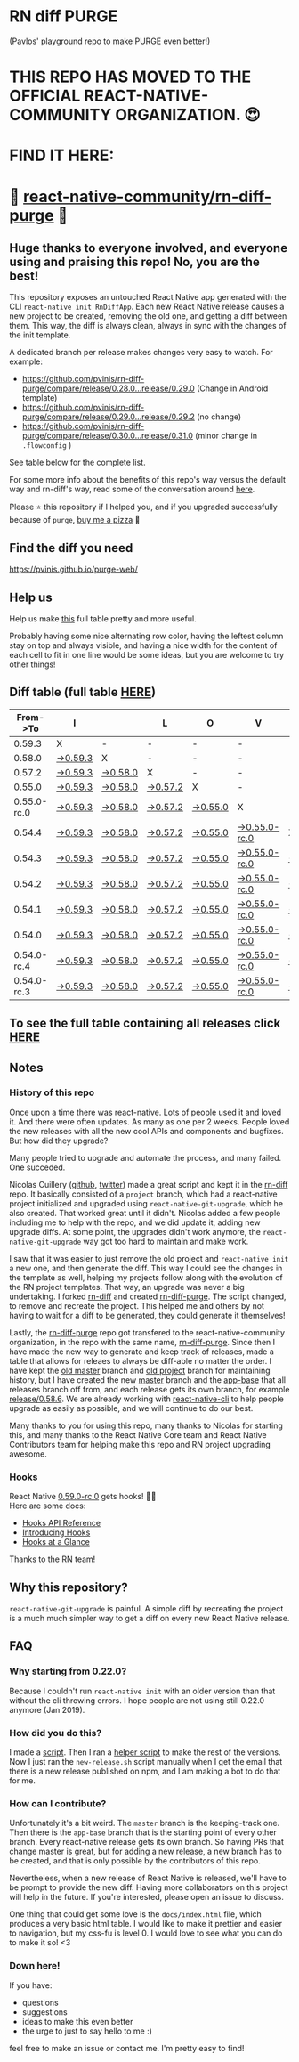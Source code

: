 # RN diff PURGE
(Pavlos' playground repo to make PURGE even better!)

# THIS REPO HAS MOVED TO THE OFFICIAL REACT-NATIVE-COMMUNITY ORGANIZATION. 😍
# FIND IT HERE:  
# 💪 [react-native-community/rn-diff-purge](https://github.com/react-native-community/rn-diff-purge) 🎉
## Huge thanks to everyone involved, and everyone using and praising this repo! No, you are the best!

This repository exposes an untouched React Native app generated with the CLI
`react-native init RnDiffApp`. Each new React Native release causes a new project to be created, removing the old one, and getting a diff between them. This way, the diff is always clean, always in sync with the changes of the init template.

A dedicated branch per release makes changes very easy
to watch. For example:

* https://github.com/pvinis/rn-diff-purge/compare/release/0.28.0...release/0.29.0
(Change in Android template)
* https://github.com/pvinis/rn-diff-purge/compare/release/0.29.0...release/0.29.2
(no change)
* https://github.com/pvinis/rn-diff-purge/compare/release/0.30.0...release/0.31.0
(minor change in `.flowconfig` )

See table below for the complete list.

For some more info about the benefits of this repo's way versus the default way and rn-diff's way, read some of the conversation around [here](https://github.com/react-native-community/discussions-and-proposals/issues/68#issuecomment-452227478).

Please :star: this repository if I helped you, and if you upgraded successfully because of `purge`, [buy me a pizza](https://www.buymeacoffee.com/DGWwHVZ4s) :pizza:

## Find the diff you need
https://pvinis.github.io/purge-web/

## Help us
Help us make [this](https://pvinis.github.io/rn-diff-purge) full table pretty and more useful.

Probably having some nice alternating row color, having the leftest column stay on top and always visible, and having a nice width for the content of each cell to fit in one line would be some ideas, but you are welcome to try other things!

## Diff table (full table [HERE](https://pvinis.github.io/rn-diff-purge))

| From->To    | I                                                                                               |                                                                                                 | L                                                                                               | O                                                                                               | V                                                                                                         | E                                                                                               |                                                                                                 | D                                                                                               | I                                                                                               | F                                                                                               | F                                                                                                         | S   |
| ----------- | ----------------------------------------------------------------------------------------------- | ----------------------------------------------------------------------------------------------- | ----------------------------------------------------------------------------------------------- | ----------------------------------------------------------------------------------------------- | --------------------------------------------------------------------------------------------------------- | ----------------------------------------------------------------------------------------------- | ----------------------------------------------------------------------------------------------- | ----------------------------------------------------------------------------------------------- | ----------------------------------------------------------------------------------------------- | ----------------------------------------------------------------------------------------------- | --------------------------------------------------------------------------------------------------------- | --- |
| 0.59.3      | X                                                                                               | -                                                                                               | -                                                                                               | -                                                                                               | -                                                                                                         | -                                                                                               | -                                                                                               | -                                                                                               | -                                                                                               | -                                                                                               | -                                                                                                         | -   |
| 0.58.0      | [->0.59.3](https://github.com/pvinis/rn-diff-purge/compare/release/0.58.0..release/0.59.3)      | X                                                                                               | -                                                                                               | -                                                                                               | -                                                                                                         | -                                                                                               | -                                                                                               | -                                                                                               | -                                                                                               | -                                                                                               | -                                                                                                         | -   |
| 0.57.2      | [->0.59.3](https://github.com/pvinis/rn-diff-purge/compare/release/0.57.2..release/0.59.3)      | [->0.58.0](https://github.com/pvinis/rn-diff-purge/compare/release/0.57.2..release/0.58.0)      | X                                                                                               | -                                                                                               | -                                                                                                         | -                                                                                               | -                                                                                               | -                                                                                               | -                                                                                               | -                                                                                               | -                                                                                                         | -   |
| 0.55.0      | [->0.59.3](https://github.com/pvinis/rn-diff-purge/compare/release/0.55.0..release/0.59.3)      | [->0.58.0](https://github.com/pvinis/rn-diff-purge/compare/release/0.55.0..release/0.58.0)      | [->0.57.2](https://github.com/pvinis/rn-diff-purge/compare/release/0.55.0..release/0.57.2)      | X                                                                                               | -                                                                                                         | -                                                                                               | -                                                                                               | -                                                                                               | -                                                                                               | -                                                                                               | -                                                                                                         | -   |
| 0.55.0-rc.0 | [->0.59.3](https://github.com/pvinis/rn-diff-purge/compare/release/0.55.0-rc.0..release/0.59.3) | [->0.58.0](https://github.com/pvinis/rn-diff-purge/compare/release/0.55.0-rc.0..release/0.58.0) | [->0.57.2](https://github.com/pvinis/rn-diff-purge/compare/release/0.55.0-rc.0..release/0.57.2) | [->0.55.0](https://github.com/pvinis/rn-diff-purge/compare/release/0.55.0-rc.0..release/0.55.0) | X                                                                                                         | -                                                                                               | -                                                                                               | -                                                                                               | -                                                                                               | -                                                                                               | -                                                                                                         | -   |
| 0.54.4      | [->0.59.3](https://github.com/pvinis/rn-diff-purge/compare/release/0.54.4..release/0.59.3)      | [->0.58.0](https://github.com/pvinis/rn-diff-purge/compare/release/0.54.4..release/0.58.0)      | [->0.57.2](https://github.com/pvinis/rn-diff-purge/compare/release/0.54.4..release/0.57.2)      | [->0.55.0](https://github.com/pvinis/rn-diff-purge/compare/release/0.54.4..release/0.55.0)      | [->0.55.0-rc.0](https://github.com/pvinis/rn-diff-purge/compare/release/0.54.4..release/0.55.0-rc.0)      | X                                                                                               | -                                                                                               | -                                                                                               | -                                                                                               | -                                                                                               | -                                                                                                         | -   |
| 0.54.3      | [->0.59.3](https://github.com/pvinis/rn-diff-purge/compare/release/0.54.3..release/0.59.3)      | [->0.58.0](https://github.com/pvinis/rn-diff-purge/compare/release/0.54.3..release/0.58.0)      | [->0.57.2](https://github.com/pvinis/rn-diff-purge/compare/release/0.54.3..release/0.57.2)      | [->0.55.0](https://github.com/pvinis/rn-diff-purge/compare/release/0.54.3..release/0.55.0)      | [->0.55.0-rc.0](https://github.com/pvinis/rn-diff-purge/compare/release/0.54.3..release/0.55.0-rc.0)      | [->0.54.4](https://github.com/pvinis/rn-diff-purge/compare/release/0.54.3..release/0.54.4)      | X                                                                                               | -                                                                                               | -                                                                                               | -                                                                                               | -                                                                                                         | -   |
| 0.54.2      | [->0.59.3](https://github.com/pvinis/rn-diff-purge/compare/release/0.54.2..release/0.59.3)      | [->0.58.0](https://github.com/pvinis/rn-diff-purge/compare/release/0.54.2..release/0.58.0)      | [->0.57.2](https://github.com/pvinis/rn-diff-purge/compare/release/0.54.2..release/0.57.2)      | [->0.55.0](https://github.com/pvinis/rn-diff-purge/compare/release/0.54.2..release/0.55.0)      | [->0.55.0-rc.0](https://github.com/pvinis/rn-diff-purge/compare/release/0.54.2..release/0.55.0-rc.0)      | [->0.54.4](https://github.com/pvinis/rn-diff-purge/compare/release/0.54.2..release/0.54.4)      | [->0.54.3](https://github.com/pvinis/rn-diff-purge/compare/release/0.54.2..release/0.54.3)      | X                                                                                               | -                                                                                               | -                                                                                               | -                                                                                                         | -   |
| 0.54.1      | [->0.59.3](https://github.com/pvinis/rn-diff-purge/compare/release/0.54.1..release/0.59.3)      | [->0.58.0](https://github.com/pvinis/rn-diff-purge/compare/release/0.54.1..release/0.58.0)      | [->0.57.2](https://github.com/pvinis/rn-diff-purge/compare/release/0.54.1..release/0.57.2)      | [->0.55.0](https://github.com/pvinis/rn-diff-purge/compare/release/0.54.1..release/0.55.0)      | [->0.55.0-rc.0](https://github.com/pvinis/rn-diff-purge/compare/release/0.54.1..release/0.55.0-rc.0)      | [->0.54.4](https://github.com/pvinis/rn-diff-purge/compare/release/0.54.1..release/0.54.4)      | [->0.54.3](https://github.com/pvinis/rn-diff-purge/compare/release/0.54.1..release/0.54.3)      | [->0.54.2](https://github.com/pvinis/rn-diff-purge/compare/release/0.54.1..release/0.54.2)      | X                                                                                               | -                                                                                               | -                                                                                                         | -   |
| 0.54.0      | [->0.59.3](https://github.com/pvinis/rn-diff-purge/compare/release/0.54.0..release/0.59.3)      | [->0.58.0](https://github.com/pvinis/rn-diff-purge/compare/release/0.54.0..release/0.58.0)      | [->0.57.2](https://github.com/pvinis/rn-diff-purge/compare/release/0.54.0..release/0.57.2)      | [->0.55.0](https://github.com/pvinis/rn-diff-purge/compare/release/0.54.0..release/0.55.0)      | [->0.55.0-rc.0](https://github.com/pvinis/rn-diff-purge/compare/release/0.54.0..release/0.55.0-rc.0)      | [->0.54.4](https://github.com/pvinis/rn-diff-purge/compare/release/0.54.0..release/0.54.4)      | [->0.54.3](https://github.com/pvinis/rn-diff-purge/compare/release/0.54.0..release/0.54.3)      | [->0.54.2](https://github.com/pvinis/rn-diff-purge/compare/release/0.54.0..release/0.54.2)      | [->0.54.1](https://github.com/pvinis/rn-diff-purge/compare/release/0.54.0..release/0.54.1)      | X                                                                                               | -                                                                                                         | -   |
| 0.54.0-rc.4 | [->0.59.3](https://github.com/pvinis/rn-diff-purge/compare/release/0.54.0-rc.4..release/0.59.3) | [->0.58.0](https://github.com/pvinis/rn-diff-purge/compare/release/0.54.0-rc.4..release/0.58.0) | [->0.57.2](https://github.com/pvinis/rn-diff-purge/compare/release/0.54.0-rc.4..release/0.57.2) | [->0.55.0](https://github.com/pvinis/rn-diff-purge/compare/release/0.54.0-rc.4..release/0.55.0) | [->0.55.0-rc.0](https://github.com/pvinis/rn-diff-purge/compare/release/0.54.0-rc.4..release/0.55.0-rc.0) | [->0.54.4](https://github.com/pvinis/rn-diff-purge/compare/release/0.54.0-rc.4..release/0.54.4) | [->0.54.3](https://github.com/pvinis/rn-diff-purge/compare/release/0.54.0-rc.4..release/0.54.3) | [->0.54.2](https://github.com/pvinis/rn-diff-purge/compare/release/0.54.0-rc.4..release/0.54.2) | [->0.54.1](https://github.com/pvinis/rn-diff-purge/compare/release/0.54.0-rc.4..release/0.54.1) | [->0.54.0](https://github.com/pvinis/rn-diff-purge/compare/release/0.54.0-rc.4..release/0.54.0) | X                                                                                                         | -   |
| 0.54.0-rc.3 | [->0.59.3](https://github.com/pvinis/rn-diff-purge/compare/release/0.54.0-rc.3..release/0.59.3) | [->0.58.0](https://github.com/pvinis/rn-diff-purge/compare/release/0.54.0-rc.3..release/0.58.0) | [->0.57.2](https://github.com/pvinis/rn-diff-purge/compare/release/0.54.0-rc.3..release/0.57.2) | [->0.55.0](https://github.com/pvinis/rn-diff-purge/compare/release/0.54.0-rc.3..release/0.55.0) | [->0.55.0-rc.0](https://github.com/pvinis/rn-diff-purge/compare/release/0.54.0-rc.3..release/0.55.0-rc.0) | [->0.54.4](https://github.com/pvinis/rn-diff-purge/compare/release/0.54.0-rc.3..release/0.54.4) | [->0.54.3](https://github.com/pvinis/rn-diff-purge/compare/release/0.54.0-rc.3..release/0.54.3) | [->0.54.2](https://github.com/pvinis/rn-diff-purge/compare/release/0.54.0-rc.3..release/0.54.2) | [->0.54.1](https://github.com/pvinis/rn-diff-purge/compare/release/0.54.0-rc.3..release/0.54.1) | [->0.54.0](https://github.com/pvinis/rn-diff-purge/compare/release/0.54.0-rc.3..release/0.54.0) | [->0.54.0-rc.4](https://github.com/pvinis/rn-diff-purge/compare/release/0.54.0-rc.3..release/0.54.0-rc.4) | X   |

## To see the full table containing all releases click [HERE](https://pvinis.github.io/rn-diff-purge)

## Notes

### History of this repo

Once upon a time there was react-native. Lots of people used it and loved it. And there were often updates. As many as one per 2 weeks. People loved the new releases with all the new cool APIs and components and bugfixes. But how did they upgrade?

Many people tried to upgrade and automate the process, and many failed. One succeded.

Nicolas Cuillery ([github](https://github.com/ncuillery), [twitter](https://twitter.com/ncuillery)) made a great script and kept it in the [rn-diff](https://github.com/ncuillery/rn-diff) repo. It basically consisted of a `project` branch, which had a react-native project initialized and upgraded using `react-native-git-upgrade`, which he also created. That worked great until it didn't. Nicolas added a few people including me to help with the repo, and we did update it, adding new upgrade diffs. At some point, the upgrades didn't work anymore, the `react-native-git-upgrade` way got too hard to maintain and make work.

I saw that it was easier to just remove the old project and `react-native init` a new one, and then generate the diff. This way I could see the changes in the template as well, helping my projects follow along with the evolution of the RN project templates. That way, an upgrade was never a big undertaking. I forked [rn-diff](https://github.com/ncuillery/rn-diff) and created [rn-diff-purge](https://github.com/pvinis/rn-diff-purge). The script changed, to remove and recreate the project. This helped me and others by not having to wait for a diff to be generated, they could generate it themselves!

Lastly, the [rn-diff-purge](https://github.com/pvinis/rn-diff-purge) repo got transfered to the react-native-community organization, in the repo with the same name, [rn-diff-purge](https://github.com/react-native-community/rn-diff-purge). Since then I have made the new way to generate and keep track of releases, made a table that allows for releaes to always be diff-able no matter the order. I have kept the [old master](https://github.com/pvinis/rn-diff-purge/tree/old/master) branch and [old project](https://github.com/pvinis/rn-diff-purge/tree/old/project) branch for maintaining history, but I have created the new [master](https://github.com/pvinis/rn-diff-purge/tree/master) branch and the [app-base](https://github.com/pvinis/rn-diff-purge/tree/app-base) that all releases branch off from, and each release gets its own branch, for example [release/0.58.6](https://github.com/pvinis/rn-diff-purge/tree/release/0.58.6). We are already working with [react-native-cli](https://github.com/react-native-community/react-native-cli) to help people upgrade as easily as possible, and we will continue to do our best.

Many thanks to you for using this repo, many thanks to Nicolas for starting this, and many thanks to the React Native Core team and React Native Contributors team for helping make this repo and RN project upgrading awesome.

### Hooks
React Native [0.59.0-rc.0](https://github.com/pvinis/rn-diff-purge#version-changes) gets hooks! 🎉🥳  
Here are some docs:
- [Hooks API Reference](https://reactjs.org/docs/hooks-reference.html)
- [Introducing Hooks](https://reactjs.org/docs/hooks-intro.html)
- [Hooks at a Glance](https://reactjs.org/docs/hooks-overview.html)

Thanks to the RN team!

## Why this repository?
`react-native-git-upgrade` is painful. A simple diff by recreating the project is a much much simpler way to get a diff on every new React Native release.

## FAQ

### Why starting from 0.22.0?

Because I couldn't run `react-native init` with an older version than that without the cli throwing errors. I hope people are not using still 0.22.0 anymore (Jan 2019).

### How did you do this?

I made a [script](https://github.com/pvinis/rn-diff-purge/blob/master/new-release.sh). Then I ran a [helper script](https://github.com/pvinis/rn-diff-purge/blob/master/new-release.sh) to make the rest of the versions.
Now I just ran the `new-release.sh` script manually when I get the email that there is a new release published on npm, and I am making a bot to do that for me.

### How can I contribute?

Unfortunately it's a bit weird. The `master` branch is the keeping-track one. Then there is the `app-base` branch that is the starting point of every other branch. Every react-native release gets its own branch. So having PRs that change master is great, but for adding a new release, a new branch has to be created, and that is only possible by the contributors of this repo.

Nevertheless, when a new release of React Native is released, we'll have to be prompt to provide
the new diff. Having more collaborators on this project will help in the future. If you're interested, please open an issue to discuss.

One thing that could get some love is the `docs/index.html` file, which produces a very basic html table. I would like to make it prettier and easier to navigation, but my css-fu is level 0. I would love to see what you can do to make it so! <3

### Down here!

If you have: 
- questions
- suggestions
- ideas to make this even better
- the urge to just to say hello to me :)

feel free to make an issue or contact me. I'm pretty easy to find!
